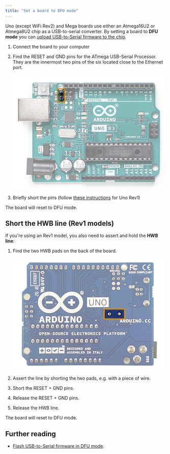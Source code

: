 ```yaml
---
title: "Set a board to DFU mode"
---
```


Uno (except WiFi Rev2) and Mega boards use either an Atmega16U2 or Atmega8U2 chip as a USB-to-serial converter. By setting a board to **DFU mode** you can [upload USB-to-Serial firmware to the chip](https://support.arduino.cc/hc/en-us/articles/4408887452434-Flash-USB-to-serial-firmware-in-DFU-mode).

1. Connect the board to your computer

2. Find the RESET and GND pins for the ATmega USB-Serial Processor. They are the innermost two pins of the six located close to the Ethernet port.

   ![Uno front DFU reset](img/UNO-DFU-reset-pins.png)

3. Briefly short the pins (follow [these instructions](#rev1) for Uno Rev1)

The board will reset to DFU mode.

<h2 id="rev1">Short the HWB line (Rev1 models)</h2>

If you're using an Rev1 model, you also need to assert and hold the **HWB line**:

1. Find the two HWB pads on the back of the board.

   ![Uno front DFU reset](img/UNO-DFU-HWB-line.png)

2. Assert the line by shorting the two pads, e.g. with a piece of wire.

3. Short the RESET + GND pins.

4. Release the RESET + GND pins.

5. Release the HWB line.

The board will reset to DFU mode.

## Further reading

* [Flash USB-to-Serial firmware in DFU mode](https://support.arduino.cc/hc/en-us/articles/4408887452434-Flash-USB-to-serial-firmware-in-DFU-mode).
